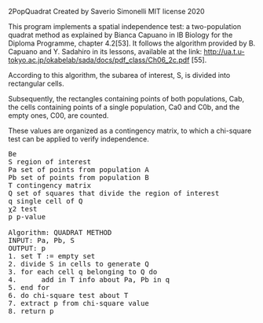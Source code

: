 2PopQuadrat Created by Saverio Simonelli MIT license 2020

This program implements a spatial independence test: 
a two-population quadrat method as explained by Bianca Capuano in IB Biology for the Diploma Programme, chapter 4.2[53]. 
It follows the algorithm provided by B. Capuano and Y. Sadahiro in its lessons, available at the link:
http://ua.t.u-tokyo.ac.jp/okabelab/sada/docs/pdf_class/Ch06_2c.pdf [55]. 

According to this algorithm, the subarea of interest, S, is divided into rectangular cells. 

Subsequently, the rectangles containing points of both populations, Cab, the cells containing points of a single population, Ca0 and C0b, and the empty ones, C00, are counted. 

These values are organized as a contingency matrix, to which a chi-square test can be applied to verify independence.
<pre>
Be
S region of interest
Pa set of points from population A
Pb set of points from population B
T contingency matrix
Q set of squares that divide the region of interest
q single cell of Q
χ2 test
p p-value

Algorithm: QUADRAT METHOD
INPUT: Pa, Pb, S
OUTPUT: p
1. set T := empty set
2. divide S in cells to generate Q
3. for each cell q belonging to Q do
4.      add in T info about Pa, Pb in q
5. end for
6. do chi-square test about T
7. extract p from chi-square value
8. return p

</pre>

